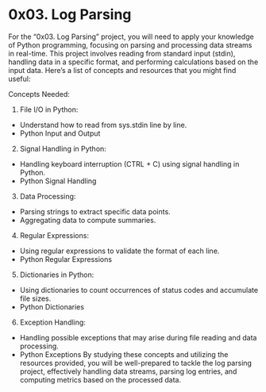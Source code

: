 # 0x03. Log Parsing
For the “0x03. Log Parsing” project, you will need to apply your knowledge of Python programming, focusing on parsing and processing data streams in real-time. This project involves reading from standard input (stdin), handling data in a specific format, and performing calculations based on the input data. Here’s a list of concepts and resources that you might find useful:

Concepts Needed:
1. File I/O in Python:

* Understand how to read from sys.stdin line by line.
* Python Input and Output
2. Signal Handling in Python:

* Handling keyboard interruption (CTRL + C) using signal handling in Python.
* Python Signal Handling
3. Data Processing:

* Parsing strings to extract specific data points.
* Aggregating data to compute summaries.
4. Regular Expressions:

* Using regular expressions to validate the format of each line.
* Python Regular Expressions
5. Dictionaries in Python:

* Using dictionaries to count occurrences of status codes and accumulate file sizes.
* Python Dictionaries
6. Exception Handling:

* Handling possible exceptions that may arise during file reading and data processing.
* Python Exceptions
By studying these concepts and utilizing the resources provided, you will be well-prepared to tackle the log parsing project, effectively handling data streams, parsing log entries, and computing metrics based on the processed data.
